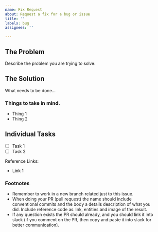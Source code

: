 ```yaml
---
name: Fix Request
about: Request a fix for a bug or issue
title: ''
labels: bug
assignees: ''

---
```


## The Problem
Describe the problem you are trying to solve.

## The Solution
What needs to be done...


### Things to take in mind.
- Thing 1
- Thing 2

## Individual Tasks
- [ ] Task 1
- [ ] Task 2

Reference Links:
- Link 1

### Footnotes
- Remember to work in a new branch related just to this issue.
- When doing your PR (pull request) the name should include conventional commits and the body a details description of what you did. Include reference code as link, entities and image of the result.
- If any question exists the PR should already, and you should link it into slack (if you comment on the PR, then copy and paste it into slack for better communication).
